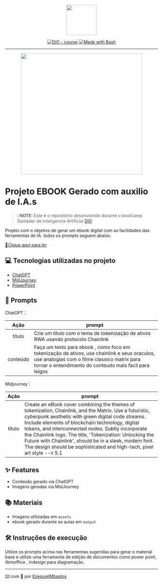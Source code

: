 <p align="center">
    <img width="100" src=".github/assets/banner.png">
</p>


<p align="center">
<a href="https://dio.me/"><img src="https://img.shields.io/badge/DIO-Course-28DA77?logo=youtube" alt="DIO - course"></a>
<a href="https://www.gnu.org/software/bash/" title="Go to Bash homepage"><img src="https://img.shields.io/badge/Prompt-Project-blue?logo=gnu-bash&amp;logoColor=white" alt="Made with Bash"></a></p>

-------


<p align="center">
<img 
    src="./assets/cover.png"
    width="400"  
/>
</p>

# Projeto EBOOK Gerado com auxilio de I.A.s


 > ℹ️ **NOTE:** Este é o repositório desenvolvido durante o bootcamp Santader de Inteligencia Artificial [DIO](https://dio.me)

Projeto com o objetivo de gerar um ebook digital com as facilidades das ferramentas de IA. todos os prompts
seguem abaixo.

<a href="https://github.com/EzequielMbastos/ebookTokeniza-o/blob/main/ebook%20RWA%20-%20EzequielBastos.pdf" title="View PDF now"> 📕Clique aqui para ler</a>

## 💻 Tecnologias utilizadas no projeto

- [ChatGPT](https://chat.openai.com/) 
- [MidJourney](https://www.midjourney.com/app/)
- [PowerPoint](https://www.microsoft.com/en/microsoft-365/powerpoint)

## 🧠 Prompts


ChatGPT：

|   Ação   | prompt                                                                                                                                                                                                                                                                         |
| :------: | ------------------------------------------------------------------------------------------------------------------------------------------------------------------------------------------------------------------------------------------------------------------------------ |
|  título  | Crie um título com o tema de tokenização de ativos RWA usando protocolo Chainlink                                                       |
| conteúdo | Faça um texto para ebook , como foco em tokenização de ativos, use chainlink e seus oraculos, use analogias com o filme classico matrix para tornar o entendimento do conteudo mais facil para leigos |


Midjourney：

|  Ação  | prompt                                                                                 |
| :----: | -------------------------------------------------------------------------------------- |
| título | Create an eBook cover combining the themes of tokenization, Chainlink, and the Matrix. Use a futuristic, cyberpunk aesthetic with green digital code streams. Include elements of blockchain technology, digital tokens, and interconnected nodes. Subtly incorporate the Chainlink logo. The title, 'Tokenization: Unlocking the Future with Chainlink', should be in a sleek, modern font. The design should be sophisticated and high-tech, pixel art style --v 5.1 |

## ✨ Features

- Conteúdo gerado via ChatGPT
- Imagens geradas via MidJourney

## 📚 Materiais

- Imagens utilizadas em `assets`
- ebook gerado durante as aulas em `output`

## 🛠️ Instruções de execução

Utilize os prompts acima nas ferramentas sugeridas para gerar o material base e utilize uma ferramenta de edição de documentos como power point, libreoffice , indesign para diagramação.

---

⌨️ com 💜 por [EzequielMbastos](https://github.com/EzequielMbastos)
